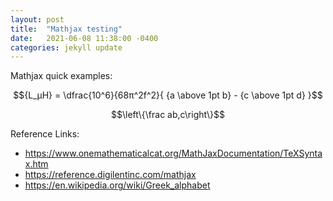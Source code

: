 ```yaml
---
layout: post
title:  "Mathjax testing"
date:   2021-06-08 11:38:00 -0400
categories: jekyll update
---
```


<script src="https://polyfill.io/v3/polyfill.min.js?features=es6"></script>
<script id="MathJax-script" async src="https://cdn.jsdelivr.net/npm/mathjax@3/es5/tex-mml-chtml.js"></script>

Mathjax quick examples:

$${L_μH} = \dfrac{10^6}{68π^2f^2}{ {a \above 1pt b} - {c \above 1pt d} }$$

$$\left\{\frac ab,c\right\}$$

Reference Links:

* <https://www.onemathematicalcat.org/MathJaxDocumentation/TeXSyntax.htm>
* <https://reference.digilentinc.com/mathjax>
* <https://en.wikipedia.org/wiki/Greek_alphabet>
